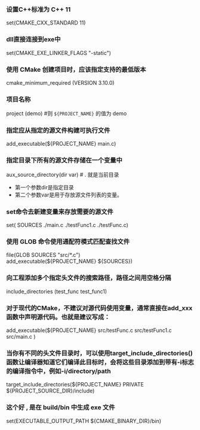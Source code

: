 ### 设置C++标准为 C++ 11
set(CMAKE_CXX_STANDARD 11)

### dll直接连接到exe中
set(CMAKE_EXE_LINKER_FLAGS "-static")

### 使用 CMake 创建项目时，应该指定支持的最低版本
cmake_minimum_required (VERSION 3.10.0)

### 项目名称
project (demo) #则 `${PROJECT_NAME}` 的值为 demo

### 指定应从指定的源文件构建可执行文件
add_executable(${PROJECT_NAME} main.c)

### 指定目录下所有的源文件存储在一个变量中
aux_source_directory(dir var) # . 就是当前目录
+ 第一个参数dir是指定目录
+ 第二个参数var是用于存放源文件列表的变量。

### set命令去新建变量来存放需要的源文件
set( SOURCES ./main.c ./testFunc1.c ./testFunc.c)

### 使用 GLOB 命令使用通配符模式匹配查找文件
file(GLOB SOURCES "src/*.c")  
add_executable(${PROJECT_NAME} ${SOURCES})

### 向工程添加多个指定头文件的搜索路径，路径之间用空格分隔
include_directories (test_func test_func1)

### 对于现代的CMake，不建议对源代码使用变量，通常直接在add_xxx函数中声明源代码。也就是建议写成：
add_executable(${PROJECT_NAME} 
        src/testFunc.c
        src/testFunc1.c
        src/main.c
)

### 当你有不同的头文件目录时，可以使用target_include_directories()函数让编译器知道它们编译此目标时，会将这些目录添加到带有-i标志的编译指令中，例如-i/directory/path
target_include_directories(${PROJECT_NAME} PRIVATE ${PROJECT_SOURCE_DIR}/include)


### 这个好 , 是在 build/bin 中生成 exe 文件
set(EXECUTABLE_OUTPUT_PATH ${CMAKE_BINARY_DIR}/bin)
